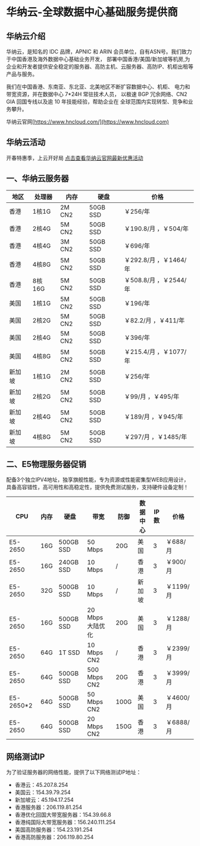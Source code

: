 # 华纳云-全球数据中心基础服务提供商

## 华纳云介绍

华纳云，是知名的 IDC 品牌，APNIC 和 ARIN 会员单位，自有ASN号。我们致力于中国香港及海外数据中心基础业务开发， 部署中国香港/美国/新加坡等机房,为企业和开发者提供安全稳定的服务器、高防主机、云服务器、高防IP、机柜出租等产品与服务。

我们在中国香港、东南亚、东北亚、北美地区不断扩容数据中心、机柜、 电力和带宽资源，并在数据中心 7*24H 常驻技术人员， 以极速 BGP 冗余网络、CN2 GIA 回国专线以及逾 10 年技能经验，帮助企业在 全球范围内实现转型、竞争和业务攀升。
 
华纳云官网[https://www.hncloud.com/](https://www.hncloud.com)

## 华纳云活动
开春特惠季，上云开好局
[点击查看华纳云官网最新优惠活动](https://www.hncloud.com)

## 一、华纳云服务器

| 地区        | 处理器         | 内存  | 硬盘      | 价格       |
|-------------|----------|-------|----------|------------|
|香港  |  1核1G   | 2M  CN2| 50GB SSD| ￥256/年     |
|香港  |  2核4G   | 5M  CN2| 50GB SSD| ￥190.8/月  ，￥504/年    |
|香港  |  4核4G   | 3M  CN2| 50GB SSD| ￥696/年     |
|香港  |  4核8G   | 5M  CN2| 50GB SSD| ￥292.8/月  ，￥1464/年   |
|香港  |  8核16G  | 5M  CN2| 50GB SSD| ￥508.8/月  ，￥2544/年   |
|美国  |  1核1G   | 5M  CN2| 50GB SSD| ￥196/年     |
|美国  |  2核2G   | 5M  CN2| 50GB SSD| ￥82.2/月  ，￥411/年    |
|美国  |  2核4G   | 5M  CN2| 50GB SSD| ￥396/年     |
|美国  |  4核8G   | 5M  CN2| 50GB SSD| ￥215.4/月  ，￥1077/年   |
|新加坡  |  1核1G   | 2M  CN2| 50GB SSD| ￥256/年     |
|新加坡  |  2核2G   | 5M  CN2| 50GB SSD| ￥99/月  ，￥495/年    |
|新加坡  |  2核4G   | 5M  CN2| 50GB SSD| ￥189/月  ，￥945/年    |
|新加坡  |  4核8G   | 5M  CN2| 50GB SSD| ￥297/月  ，￥1485/年   |



## 二、E5物理服务器促销
配备3个独立IPV4地址，独享旗舰性能，专为资源或性能密集型WEB应用设计，具备高容错性，高可用性和高稳定性，提供免费测试服务，支持硬件设备定制！

| CPU        | 内存       | 硬盘 | 带宽     | 防御                 | 数据中心 | IP数 | 价格       | 
|-------------|----------------|-------|----------|----------------------|------|----------|------------|
|E5-2650  |16G | 500GB SSD| 50 Mbps |20G  |美国      | 3 | ￥688/月   |
|E5-2650 |16G| 240GB SSD| 10 Mbps  |/    |香港       | 3 |￥900/月    |
|E5-2650|32G| 500GB SSD| 10 Mbps|/   |新加坡      | 3| ￥1199/月  |
|E5-2650 |16G| 500GB SSD| 20 Mbps 大陆优化 |20G  | 美国  |3   | ￥1288/月   |
|E5-2650 |64G| 1T SSD| 10 Mbps CN2 |/            | 香港 |3   | ￥2399/月    |
|E5-2650 |64G| 500GB SSD| 500 Mbps CN2|20G         | 香港  |3   |￥3999/月    |
|E5-2650*2 |64G| 500GB SSD| 50 Mbps CN2|100G      | 美国   |3    | ￥4600/月    |
|E5-2650 |64G | 500GB SSD|20 Mbps CN2    |150G        | 香港  |3    | ￥6888/月    |


## 网络测试IP
为了验证服务器的网络性能，提供了以下网络测试IP地址：
- 香港云：45.207.8.254
- 美国云：154.39.79.254
- 新加坡云：45.194.17.254
- 香港服务器：206.119.81.254
- 香港优化回国大带宽服务器：154.39.66.8
- 香港纯国际大带宽服务器：156.240.111.254
- 美国高防服务器：154.23.191.254
- 香港高防服务器：206.119.80.254
